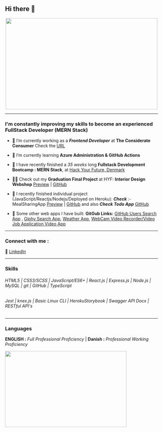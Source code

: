 ## Hi there 👋 

<p align="center">
<img src="https://www.pngitem.com/pimgs/m/274-2748326_coding-icons-hd-png-download.png" width="500" height="300" />
</p>

<hr />

### I'm constantly improving my skills to become an experienced FullStack Developer (MERN Stack)

- 🔭 I’m currently working as a ***Frontend Developer*** at **The Considerate Consumer** Check the [URL](https://www.considerate-consumer.com/about)

- 🌱 I’m currently learning **Azure Administration & GitHub Actions**

- 👯 I have recently finished a _35 weeks_ long **Fullstack Development Bootcamp : MERN Stack**,  at [Hack Your Future, Denmark](https://www.hackyourfuture.dk/) 

- 👩‍🎓 Check out my **Graduation Final Project** at HYF: **Interior Design Webshop**  [Preview](http://staging-webshop-class18-fp.herokuapp.com/) | [GitHub](https://github.com/HackYourFuture-CPH/fp-class18)

- 🌱 I recently finished individual project (JavaScript/Reactjs/Nodejs/Deployed on Heroku): _**Check**_ :- MealSharingApp [Preview](https://meal-sharing-app-hyf.herokuapp.com/) | [GitHub](https://github.com/BikramRawat/meal-sharing) and also _**Check Todo App**_ [GitHub](https://github.com/BikramRawat/todo-list)

- 🌱 Some other web apps I have built: **GitGub Links:** [GitHub Users Search App](https://github.com/BikramRawat/hyf-homework/tree/master/react/week4/github-users-search-app/src) , [Giphy Search App](https://github.com/BikramRawat/hyf-homework/tree/master/javascript/javascript3/week1/giphySearch), [Weather App](https://github.com/BikramRawat/hyf-homework/tree/master/javascript/javascript3/week1/weatherApp), [WebCam Video Recorder/Video Job Application Video App](https://github.com/BikramRawat/webcam-video-recorder)

<hr />

### Connect with me : 
👔 [LinkedIn](https://www.linkedin.com/in/bikram-rawat/)

<hr />

### Skills
###### HTML5 | CSS3/SCSS | JavaScript/ES6+ | React.js | Express.js | Node.js | MySQL | git | GitHub | TypeScript 

###### Jest | knex.js | Basic Linux CLI | HerokuStorybook | Swagger API Docx | RESTful API's

<hr />

### Languages
**ENGLISH :** _Full Professional Proficiency_ | **Danish :** _Professional Working Proficiency_





<p align="left">
<img src="https://miro.medium.com/max/3964/1*EBXc9eJ1YRFLtkNI_djaAw.png" width="400" height="250" />
</p>
